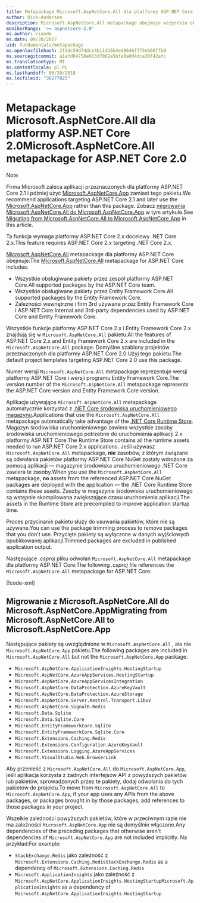 ```yaml
---
title: Metapackage Microsoft.AspNetCore.All dla platformy ASP.NET Core 2.0 lub nowszy
author: Rick-Anderson
description: Microsoft.AspNetCore.All metapackage obejmuje wszystkie obsługiwane pakiety Entity Framework Core i ASP.NET Core, wraz z ich zależności.
monikerRange: '>= aspnetcore-2.0'
ms.author: riande
ms.date: 09/20/2017
uid: fundamentals/metapackage
ms.openlocfilehash: 2fddc59d74dce4b114b5b4ed0646f773eb66ffb9
ms.sourcegitcommit: a1afd04758e663d7062a5bfa8a0d4dca38f42afc
ms.translationtype: MT
ms.contentlocale: pl-PL
ms.lasthandoff: 06/20/2018
ms.locfileid: "36277825"
---
```

# <a name="microsoftaspnetcoreall-metapackage-for-aspnet-core-20"></a><span data-ttu-id="8ae2a-103">Metapackage Microsoft.AspNetCore.All dla platformy ASP.NET Core 2.0</span><span class="sxs-lookup"><span data-stu-id="8ae2a-103">Microsoft.AspNetCore.All metapackage for ASP.NET Core 2.0</span></span>

> [!NOTE]
> <span data-ttu-id="8ae2a-104">Firma Microsoft zaleca aplikacji przeznaczonych dla platformy ASP.NET Core 2.1 i później użyć [Microsoft.AspNetCore.App](xref:fundamentals/metapackage-app) zamiast tego pakietu.</span><span class="sxs-lookup"><span data-stu-id="8ae2a-104">We recommend applications targeting ASP.NET Core 2.1 and later use the [Microsoft.AspNetCore.App](xref:fundamentals/metapackage-app) rather than this package.</span></span> <span data-ttu-id="8ae2a-105">Zobacz [migrowania Microsoft.AspNetCore.All do Microsoft.AspNetCore.App](#migrate) w tym artykule.</span><span class="sxs-lookup"><span data-stu-id="8ae2a-105">See [Migrating from Microsoft.AspNetCore.All to Microsoft.AspNetCore.App](#migrate) in this article.</span></span>

<span data-ttu-id="8ae2a-106">Ta funkcja wymaga platformy ASP.NET Core 2.x docelowy .NET Core 2.x.</span><span class="sxs-lookup"><span data-stu-id="8ae2a-106">This feature requires ASP.NET Core 2.x targeting .NET Core 2.x.</span></span>

<span data-ttu-id="8ae2a-107">[Microsoft.AspNetCore.All](https://www.nuget.org/packages/Microsoft.AspNetCore.All) metapackage dla platformy ASP.NET Core obejmuje:</span><span class="sxs-lookup"><span data-stu-id="8ae2a-107">The [Microsoft.AspNetCore.All](https://www.nuget.org/packages/Microsoft.AspNetCore.All) metapackage for ASP.NET Core includes:</span></span>

* <span data-ttu-id="8ae2a-108">Wszystkie obsługiwane pakiety przez zespół platformy ASP.NET Core.</span><span class="sxs-lookup"><span data-stu-id="8ae2a-108">All supported packages by the ASP.NET Core team.</span></span>
* <span data-ttu-id="8ae2a-109">Wszystkie obsługiwane pakiety przez Entity Framework Core.</span><span class="sxs-lookup"><span data-stu-id="8ae2a-109">All supported packages by the Entity Framework Core.</span></span> 
* <span data-ttu-id="8ae2a-110">Zależności wewnętrzne i firm 3rd używane przez Entity Framework Core i ASP.NET Core.</span><span class="sxs-lookup"><span data-stu-id="8ae2a-110">Internal and 3rd-party dependencies used by ASP.NET Core and Entity Framework Core.</span></span> 

<span data-ttu-id="8ae2a-111">Wszystkie funkcje platformy ASP.NET Core 2.x i Entity Framework Core 2.x znajdują się w `Microsoft.AspNetCore.All` pakietu.</span><span class="sxs-lookup"><span data-stu-id="8ae2a-111">All the features of ASP.NET Core 2.x and Entity Framework Core 2.x are included in the `Microsoft.AspNetCore.All` package.</span></span> <span data-ttu-id="8ae2a-112">Domyślne szablony projektów przeznaczonych dla platformy ASP.NET Core 2.0 Użyj tego pakietu.</span><span class="sxs-lookup"><span data-stu-id="8ae2a-112">The default project templates targeting ASP.NET Core 2.0 use this package.</span></span>

<span data-ttu-id="8ae2a-113">Numer wersji `Microsoft.AspNetCore.All` metapackage reprezentuje wersji platformy ASP.NET Core i wersji programu Entity Framework Core.</span><span class="sxs-lookup"><span data-stu-id="8ae2a-113">The version number of the `Microsoft.AspNetCore.All` metapackage represents the ASP.NET Core version and Entity Framework Core version.</span></span>

<span data-ttu-id="8ae2a-114">Aplikacje używające `Microsoft.AspNetCore.All` metapackage automatycznie korzystać z [.NET Core środowiska uruchomieniowego magazynu](https://docs.microsoft.com/dotnet/core/deploying/runtime-store).</span><span class="sxs-lookup"><span data-stu-id="8ae2a-114">Applications that use the `Microsoft.AspNetCore.All` metapackage automatically take advantage of the [.NET Core Runtime Store](https://docs.microsoft.com/dotnet/core/deploying/runtime-store).</span></span> <span data-ttu-id="8ae2a-115">Magazyn środowiska uruchomieniowego zawiera wszystkie zasoby środowiska uruchomieniowego potrzebne do uruchomienia aplikacji 2.x platformy ASP.NET Core.</span><span class="sxs-lookup"><span data-stu-id="8ae2a-115">The Runtime Store contains all the runtime assets needed to run ASP.NET Core 2.x applications.</span></span> <span data-ttu-id="8ae2a-116">Jeśli używasz `Microsoft.AspNetCore.All` metapackage, **nie** zasobów, z którym związane są odwołania pakietów platformy ASP.NET Core NuGet zostały wdrożone za pomocą aplikacji &mdash; magazynie środowiska uruchomieniowego .NET Core zawiera te zasoby.</span><span class="sxs-lookup"><span data-stu-id="8ae2a-116">When you use the `Microsoft.AspNetCore.All` metapackage, **no** assets from the referenced ASP.NET Core NuGet packages are deployed with the application &mdash; the .NET Core Runtime Store contains these assets.</span></span> <span data-ttu-id="8ae2a-117">Zasoby w magazynie środowiska uruchomieniowego są wstępnie skompilowana zwiększające czasu uruchomienia aplikacji.</span><span class="sxs-lookup"><span data-stu-id="8ae2a-117">The assets in the Runtime Store are precompiled to improve application startup time.</span></span>

<span data-ttu-id="8ae2a-118">Proces przycinanie pakietu służy do usuwania pakietów, które nie są używane.</span><span class="sxs-lookup"><span data-stu-id="8ae2a-118">You can use the package trimming process to remove packages that you don't use.</span></span> <span data-ttu-id="8ae2a-119">Przycięte pakiety są wyłączone w danych wyjściowych opublikowanej aplikacji.</span><span class="sxs-lookup"><span data-stu-id="8ae2a-119">Trimmed packages are excluded in published application output.</span></span>

<span data-ttu-id="8ae2a-120">Następujące *.csproj* pliku odwołań `Microsoft.AspNetCore.All` metapackage dla platformy ASP.NET Core:</span><span class="sxs-lookup"><span data-stu-id="8ae2a-120">The following *.csproj* file references the `Microsoft.AspNetCore.All` metapackage for ASP.NET Core:</span></span>

[!code-xml[](metapackage/samples/Metapackage.All.Example.csproj?highlight=6)]

<a name="migrate"></a>
## <a name="migrating-from-microsoftaspnetcoreall-to-microsoftaspnetcoreapp"></a><span data-ttu-id="8ae2a-121">Migrowanie z Microsoft.AspNetCore.All do Microsoft.AspNetCore.App</span><span class="sxs-lookup"><span data-stu-id="8ae2a-121">Migrating from Microsoft.AspNetCore.All to Microsoft.AspNetCore.App</span></span>

<span data-ttu-id="8ae2a-122">Następujące pakiety są uwzględnione w `Microsoft.AspNetCore.All` , ale nie `Microsoft.AspNetCore.App` pakietu.</span><span class="sxs-lookup"><span data-stu-id="8ae2a-122">The following packages are included in `Microsoft.AspNetCore.All` but not the `Microsoft.AspNetCore.App` package.</span></span> 

* `Microsoft.AspNetCore.ApplicationInsights.HostingStartup`
* `Microsoft.AspNetCore.AzureAppServices.HostingStartup`
* `Microsoft.AspNetCore.AzureAppServicesIntegration`
* `Microsoft.AspNetCore.DataProtection.AzureKeyVault`
* `Microsoft.AspNetCore.DataProtection.AzureStorage`
* `Microsoft.AspNetCore.Server.Kestrel.Transport.Libuv`
* `Microsoft.AspNetCore.SignalR.Redis`
* `Microsoft.Data.Sqlite`
* `Microsoft.Data.Sqlite.Core`
* `Microsoft.EntityFrameworkCore.Sqlite`
* `Microsoft.EntityFrameworkCore.Sqlite.Core`
* `Microsoft.Extensions.Caching.Redis`
* `Microsoft.Extensions.Configuration.AzureKeyVault`
* `Microsoft.Extensions.Logging.AzureAppServices`
* `Microsoft.VisualStudio.Web.BrowserLink`

<span data-ttu-id="8ae2a-123">Aby przenieść z `Microsoft.AspNetCore.All` do `Microsoft.AspNetCore.App`, jeśli aplikacja korzysta z żadnych interfejsów API z powyższych pakietów lub pakietów, sprowadzonych przez te pakiety, dodaj odwołania do tych pakietów do projektu.</span><span class="sxs-lookup"><span data-stu-id="8ae2a-123">To move from `Microsoft.AspNetCore.All` to `Microsoft.AspNetCore.App`, if your app uses any APIs from the above packages, or packages brought in by those packages, add references to those packages in your project.</span></span>

<span data-ttu-id="8ae2a-124">Wszelkie zależności powyższych pakietów, które w przeciwnym razie nie ma zależności `Microsoft.AspNetCore.App` nie są domyślnie włączone.</span><span class="sxs-lookup"><span data-stu-id="8ae2a-124">Any dependencies of the preceding packages that otherwise aren't dependencies of `Microsoft.AspNetCore.App` are not included implicitly.</span></span> <span data-ttu-id="8ae2a-125">Na przykład:</span><span class="sxs-lookup"><span data-stu-id="8ae2a-125">For example:</span></span>

* <span data-ttu-id="8ae2a-126">`StackExchange.Redis` jako zależność z `Microsoft.Extensions.Caching.Redis`</span><span class="sxs-lookup"><span data-stu-id="8ae2a-126">`StackExchange.Redis` as a dependency of `Microsoft.Extensions.Caching.Redis`</span></span>
* <span data-ttu-id="8ae2a-127">`Microsoft.ApplicationInsights` jako zależność z `Microsoft.AspNetCore.ApplicationInsights.HostingStartup`</span><span class="sxs-lookup"><span data-stu-id="8ae2a-127">`Microsoft.ApplicationInsights` as a dependency of `Microsoft.AspNetCore.ApplicationInsights.HostingStartup`</span></span>
